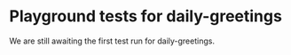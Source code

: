 # Playground tests for daily-greetings
We are still awaiting the first test run for daily-greetings.
